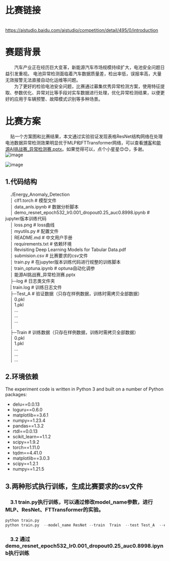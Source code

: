 # 比赛链接
  https://aistudio.baidu.com/aistudio/competition/detail/495/0/introduction

# 赛题背景
  汽车产业正在经历巨大变革，新能源汽车市场规模持续扩大，电池安全问题日益引发重视。 电池异常检测面临着汽车数据质量差，检出率低，误报率高，大量无效报警无法直接自动化运维等问题。  
  为了更好的检验电池安全问题，比赛通过募集优秀异常检测方案，使用特征提取、参数优化、异常对比等手段对实车数据进行处理，优化异常检测结果，以便更好的应用于车辆预警、故障模式识别等多种场景。  

# 比赛方案
&nbsp;&nbsp;&nbsp;&nbsp;贴一个方案图和比赛结果，本文通过实验验证发现表格ResNet结构网络在处理电池数据异常检测效果明显优于MLP和FTTransformer网络，可以查看[博客](https://blog.csdn.net/weixin_43509698/article/details/127417008)和[能源AI挑战赛_异常检测赛.pptx](https://github.com/Shybert-AI/Energy_Anomaly_Detection_TOP3/files/9889316/AI._.pptx)。如果觉得可以，点个小星星:blush::blush:，多谢。
![image](https://user-images.githubusercontent.com/82042336/198660038-d466bb59-74af-4d43-8f41-86edadc9021d.png)

![image](https://user-images.githubusercontent.com/82042336/198649860-826d7b38-0e00-4cfe-ad8f-ef6177f43c7c.png)

## 1.代码结构  
&nbsp;&nbsp;&nbsp;&nbsp;./Energy_Anomaly_Detection  
&nbsp;&nbsp;&nbsp;&nbsp;│  clf1.torch                                                            # 模型文件  
&nbsp;&nbsp;&nbsp;&nbsp;│  data_anls.ipynb                                                       # 数据分析脚本  
&nbsp;&nbsp;&nbsp;&nbsp;│  demo_resnet_epoch532_lr0.001_dropout0.25_auc0.8998.ipynb              # jupyter版本训练代码  
&nbsp;&nbsp;&nbsp;&nbsp;│  loss.png                                                              # loss曲线  
&nbsp;&nbsp;&nbsp;&nbsp;│  myutils.py                                                            # 配置文件  
&nbsp;&nbsp;&nbsp;&nbsp;│  README.md                                                             # 中文用户手册  
&nbsp;&nbsp;&nbsp;&nbsp;│  requirements.txt                                                      # 依赖环境  
&nbsp;&nbsp;&nbsp;&nbsp;│  Revisiting Deep Learning Models for Tabular Data.pdf   
&nbsp;&nbsp;&nbsp;&nbsp;│  submision.csv                                                         # 比赛要求的csv文件  
&nbsp;&nbsp;&nbsp;&nbsp;│  train.py                                                              # 在jupyter版本训练代码进行规整的训练脚本  
&nbsp;&nbsp;&nbsp;&nbsp;│  train_optuna.ipynb                                                    # optuna自动化调参  
&nbsp;&nbsp;&nbsp;&nbsp;│  能源AI挑战赛_异常检测赛.pptx                                      
&nbsp;&nbsp;&nbsp;&nbsp;├─log                                                                    # 日志类文件夹  
&nbsp;&nbsp;&nbsp;&nbsp;|      train.log                                                         # 训练日志文件                                                        
&nbsp;&nbsp;&nbsp;&nbsp;├─Test_A                                                                 # 验证数据（只存在样例数据，训练时需拷贝全部数据）  
&nbsp;&nbsp;&nbsp;&nbsp;│      0.pkl                                                             
&nbsp;&nbsp;&nbsp;&nbsp;│      1.pkl                                                                                                                        
&nbsp;&nbsp;&nbsp;&nbsp;│      ...                                                               
&nbsp;&nbsp;&nbsp;&nbsp;│      ...                                                               
&nbsp;&nbsp;&nbsp;&nbsp;│      ...                                                               
&nbsp;&nbsp;&nbsp;&nbsp;│                                                                        
&nbsp;&nbsp;&nbsp;&nbsp;├─Train                                                                  # 训练数据（只存在样例数据，训练时需拷贝全部数据）  
&nbsp;&nbsp;&nbsp;&nbsp;│      0.pkl                                                             
&nbsp;&nbsp;&nbsp;&nbsp;│      1.pkl                                                                                                                        
&nbsp;&nbsp;&nbsp;&nbsp;│      ...                                                               
&nbsp;&nbsp;&nbsp;&nbsp;│      ...                                                               
&nbsp;&nbsp;&nbsp;&nbsp;│      ...                                                               
## 2.环境依赖
The experiment code is written in Python 3 and built on a number of Python packages:    
- delu==0.0.13  
- loguru==0.6.0  
- matplotlib==3.6.1  
- numpy==1.23.4  
- pandas==1.3.2  
- rtdl==0.0.13  
- scikit_learn==1.1.2  
- scipy==1.9.2  
- torch==1.11.0  
- tqdm==4.41.0  
- matplotlib==3.0.3  
- scipy==1.2.1  
- numpy==1.21.5  

## 3.两种形式执行训练，生成比赛要求的csv文件  
### &nbsp;&nbsp;&nbsp;&nbsp;3.1 train.py执行训练，可以通过修改model_name参数，进行MLP、ResNet、FTTransformer的实验。  
```python  
python train.py
python train.py  --model_name ResNet --train  Train  --test Test_A  --epoch 532  --batch_size 256 
```
### &nbsp;&nbsp;&nbsp;&nbsp;3.2 通过demo_resnet_epoch532_lr0.001_dropout0.25_auc0.8998.ipynb执行训练  




